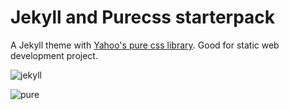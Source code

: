 # Jekyll and Purecss starterpack
A Jekyll theme with [Yahoo's pure css library](http://purecss.io/). Good for static web development project.

![jekyll](https://cloud.githubusercontent.com/assets/1572632/9288486/d8e623da-4372-11e5-9188-5ce1ec633bd8.png)

![pure](https://cloud.githubusercontent.com/assets/1572632/9290112/1af072ce-43b1-11e5-907b-8bc5e119e1ee.png)






